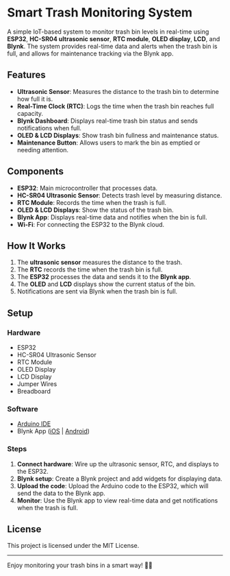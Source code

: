 # Smart Trash Monitoring System

A simple IoT-based system to monitor trash bin levels in real-time using **ESP32**, **HC-SR04 ultrasonic sensor**, **RTC module**, **OLED display**, **LCD**, and **Blynk**. The system provides real-time data and alerts when the trash bin is full, and allows for maintenance tracking via the Blynk app.

## Features
- **Ultrasonic Sensor**: Measures the distance to the trash bin to determine how full it is.
- **Real-Time Clock (RTC)**: Logs the time when the trash bin reaches full capacity.
- **Blynk Dashboard**: Displays real-time trash bin status and sends notifications when full.
- **OLED & LCD Displays**: Show trash bin fullness and maintenance status.
- **Maintenance Button**: Allows users to mark the bin as emptied or needing attention.

## Components
- **ESP32**: Main microcontroller that processes data.
- **HC-SR04 Ultrasonic Sensor**: Detects trash level by measuring distance.
- **RTC Module**: Records the time when the trash is full.
- **OLED & LCD Displays**: Show the status of the trash bin.
- **Blynk App**: Displays real-time data and notifies when the bin is full.
- **Wi-Fi**: For connecting the ESP32 to the Blynk cloud.

## How It Works
1. The **ultrasonic sensor** measures the distance to the trash.
2. The **RTC** records the time when the trash bin is full.
3. The **ESP32** processes the data and sends it to the **Blynk app**.
4. The **OLED** and **LCD** displays show the current status of the bin.
5. Notifications are sent via Blynk when the trash bin is full.

## Setup

### Hardware
- ESP32
- HC-SR04 Ultrasonic Sensor
- RTC Module
- OLED Display
- LCD Display
- Jumper Wires
- Breadboard

### Software
- [Arduino IDE](https://www.arduino.cc/en/software)
- Blynk App ([iOS](https://apps.apple.com/us/app/blynk-iot/id1492010087) | [Android](https://play.google.com/store/apps/details?id=co.blynk.android))

### Steps
1. **Connect hardware**: Wire up the ultrasonic sensor, RTC, and displays to the ESP32.
2. **Blynk setup**: Create a Blynk project and add widgets for displaying data.
3. **Upload the code**: Upload the Arduino code to the ESP32, which will send the data to the Blynk app.
4. **Monitor**: Use the Blynk app to view real-time data and get notifications when the trash is full.

## License
This project is licensed under the MIT License.

---

Enjoy monitoring your trash bins in a smart way! 🚮💡
